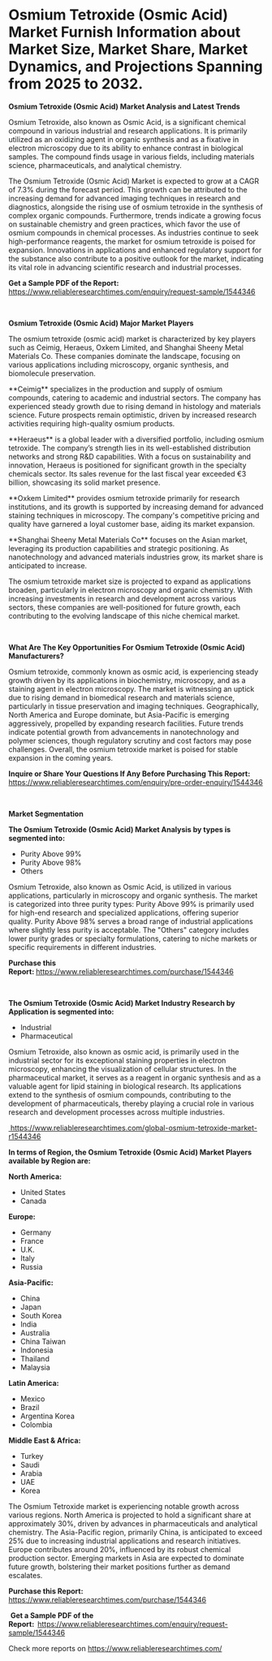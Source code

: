 <p><h1>Osmium Tetroxide (Osmic Acid) Market Furnish Information about Market Size, Market Share, Market Dynamics, and Projections Spanning from 2025 to 2032.</h1></p><p><strong>Osmium Tetroxide (Osmic Acid) Market Analysis and Latest Trends</strong></p>
<p><p>Osmium Tetroxide, also known as Osmic Acid, is a significant chemical compound in various industrial and research applications. It is primarily utilized as an oxidizing agent in organic synthesis and as a fixative in electron microscopy due to its ability to enhance contrast in biological samples. The compound finds usage in various fields, including materials science, pharmaceuticals, and analytical chemistry.</p><p>The Osmium Tetroxide (Osmic Acid) Market is expected to grow at a CAGR of 7.3% during the forecast period. This growth can be attributed to the increasing demand for advanced imaging techniques in research and diagnostics, alongside the rising use of osmium tetroxide in the synthesis of complex organic compounds. Furthermore, trends indicate a growing focus on sustainable chemistry and green practices, which favor the use of osmium compounds in chemical processes. As industries continue to seek high-performance reagents, the market for osmium tetroxide is poised for expansion. Innovations in applications and enhanced regulatory support for the substance also contribute to a positive outlook for the market, indicating its vital role in advancing scientific research and industrial processes.</p></p>
<p><strong>Get a Sample PDF of the Report:&nbsp;</strong> <a href="https://www.reliableresearchtimes.com/enquiry/request-sample/1544346?utm_campaign=2273&utm_medium=2&utm_source=Github&utm_content=ia&utm_term=23032025&utm_id=osmium-tetroxide-osmic-acid">https://www.reliableresearchtimes.com/enquiry/request-sample/1544346</a></p>
<p>&nbsp;</p>
<p><strong>Osmium Tetroxide (Osmic Acid) Major Market Players</strong></p>
<p><p>The osmium tetroxide (osmic acid) market is characterized by key players such as Ceimig, Heraeus, Oxkem Limited, and Shanghai Sheeny Metal Materials Co. These companies dominate the landscape, focusing on various applications including microscopy, organic synthesis, and biomolecule preservation.</p><p>**Ceimig** specializes in the production and supply of osmium compounds, catering to academic and industrial sectors. The company has experienced steady growth due to rising demand in histology and materials science. Future prospects remain optimistic, driven by increased research activities requiring high-quality osmium products.</p><p>**Heraeus** is a global leader with a diversified portfolio, including osmium tetroxide. The company’s strength lies in its well-established distribution networks and strong R&D capabilities. With a focus on sustainability and innovation, Heraeus is positioned for significant growth in the specialty chemicals sector. Its sales revenue for the last fiscal year exceeded €3 billion, showcasing its solid market presence.</p><p>**Oxkem Limited** provides osmium tetroxide primarily for research institutions, and its growth is supported by increasing demand for advanced staining techniques in microscopy. The company's competitive pricing and quality have garnered a loyal customer base, aiding its market expansion.</p><p>**Shanghai Sheeny Metal Materials Co** focuses on the Asian market, leveraging its production capabilities and strategic positioning. As nanotechnology and advanced materials industries grow, its market share is anticipated to increase.</p><p>The osmium tetroxide market size is projected to expand as applications broaden, particularly in electron microscopy and organic chemistry. With increasing investments in research and development across various sectors, these companies are well-positioned for future growth, each contributing to the evolving landscape of this niche chemical market.</p></p>
<p>&nbsp;</p>
<p><strong>What Are The Key Opportunities For Osmium Tetroxide (Osmic Acid) Manufacturers?</strong></p>
<p><p>Osmium tetroxide, commonly known as osmic acid, is experiencing steady growth driven by its applications in biochemistry, microscopy, and as a staining agent in electron microscopy. The market is witnessing an uptick due to rising demand in biomedical research and materials science, particularly in tissue preservation and imaging techniques. Geographically, North America and Europe dominate, but Asia-Pacific is emerging aggressively, propelled by expanding research facilities. Future trends indicate potential growth from advancements in nanotechnology and polymer sciences, though regulatory scrutiny and cost factors may pose challenges. Overall, the osmium tetroxide market is poised for stable expansion in the coming years.</p></p>
<p><strong>Inquire or Share Your Questions If Any Before Purchasing This Report:</strong> <a href="https://www.reliableresearchtimes.com/enquiry/pre-order-enquiry/1544346?utm_campaign=2273&utm_medium=2&utm_source=Github&utm_content=ia&utm_term=23032025&utm_id=osmium-tetroxide-osmic-acid">https://www.reliableresearchtimes.com/enquiry/pre-order-enquiry/1544346</a></p>
<p>&nbsp;</p>
<p><strong>Market Segmentation</strong></p>
<p><strong>The Osmium Tetroxide (Osmic Acid) Market Analysis by types is segmented into:</strong></p>
<p><ul><li>Purity Above 99%</li><li>Purity Above 98%</li><li>Others</li></ul></p>
<p><p>Osmium Tetroxide, also known as Osmic Acid, is utilized in various applications, particularly in microscopy and organic synthesis. The market is categorized into three purity types: Purity Above 99% is primarily used for high-end research and specialized applications, offering superior quality. Purity Above 98% serves a broad range of industrial applications where slightly less purity is acceptable. The "Others" category includes lower purity grades or specialty formulations, catering to niche markets or specific requirements in different industries.</p></p>
<p><strong>Purchase this Report:&nbsp;</strong><a href="https://www.reliableresearchtimes.com/purchase/1544346?utm_campaign=2273&utm_medium=2&utm_source=Github&utm_content=ia&utm_term=23032025&utm_id=osmium-tetroxide-osmic-acid">https://www.reliableresearchtimes.com/purchase/1544346</a></p>
<p>&nbsp;</p>
<p><strong>The Osmium Tetroxide (Osmic Acid) Market Industry Research by Application is segmented into:</strong></p>
<p><ul><li>Industrial</li><li>Pharmaceutical</li></ul></p>
<p><p>Osmium Tetroxide, also known as osmic acid, is primarily used in the industrial sector for its exceptional staining properties in electron microscopy, enhancing the visualization of cellular structures. In the pharmaceutical market, it serves as a reagent in organic synthesis and as a valuable agent for lipid staining in biological research. Its applications extend to the synthesis of osmium compounds, contributing to the development of pharmaceuticals, thereby playing a crucial role in various research and development processes across multiple industries.</p></p>
<p><a href="https://www.reliableresearchtimes.com/global-osmium-tetroxide-market-r1544346?utm_campaign=2273&utm_medium=2&utm_source=Github&utm_content=ia&utm_term=23032025&utm_id=osmium-tetroxide-osmic-acid">&nbsp;https://www.reliableresearchtimes.com/global-osmium-tetroxide-market-r1544346</a></p>
<p><strong>In terms of Region, the Osmium Tetroxide (Osmic Acid) Market Players available by Region are:</strong></p>
<p>
    <p> <strong> North America: </strong>
        <ul>
            <li>United States</li>
            <li>Canada</li>
        </ul>
        </p> 
    <p> <strong> Europe: </strong>
        <ul>
            <li>Germany</li>
            <li>France</li>
            <li>U.K.</li>
            <li>Italy</li>
            <li>Russia</li>
        </ul>
        </p> 
    <p> <strong> Asia-Pacific: </strong>
        <ul>
            <li>China</li>
            <li>Japan</li>
            <li>South Korea</li>
            <li>India</li>
            <li>Australia</li>
            <li>China Taiwan</li>
            <li>Indonesia</li>
            <li>Thailand</li>
            <li>Malaysia</li>
        </ul>
        </p> 
    <p> <strong> Latin America: </strong>
        <ul>
            <li>Mexico</li>
            <li>Brazil</li>
            <li>Argentina Korea</li>
            <li>Colombia</li>
        </ul>
        </p> 
    <p> <strong> Middle East & Africa: </strong>
        <ul>
            <li>Turkey</li>
            <li>Saudi</li>
            <li>Arabia</li>
            <li>UAE</li>
            <li>Korea</li>
        </ul>
    </p>
    </p>
<p><p>The Osmium Tetroxide market is experiencing notable growth across various regions. North America is projected to hold a significant share at approximately 30%, driven by advances in pharmaceuticals and analytical chemistry. The Asia-Pacific region, primarily China, is anticipated to exceed 25% due to increasing industrial applications and research initiatives. Europe contributes around 20%, influenced by its robust chemical production sector. Emerging markets in Asia are expected to dominate future growth, bolstering their market positions further as demand escalates.</p></p>
<p><strong>Purchase this Report: </strong><a href="https://www.reliableresearchtimes.com/purchase/1544346?utm_campaign=2273&utm_medium=2&utm_source=Github&utm_content=ia&utm_term=23032025&utm_id=osmium-tetroxide-osmic-acid">https://www.reliableresearchtimes.com/purchase/1544346</a></p>
<p>&nbsp;<strong>Get a Sample PDF of the Report:&nbsp;&nbsp;</strong><a href="https://www.reliableresearchtimes.com/enquiry/request-sample/1544346?utm_campaign=2273&utm_medium=2&utm_source=Github&utm_content=ia&utm_term=23032025&utm_id=osmium-tetroxide-osmic-acid">https://www.reliableresearchtimes.com/enquiry/request-sample/1544346</a></p>
<p><strong></strong></p>
<p>Check more reports on <a href="https://www.reliableresearchtimes.com/?utm_campaign=2273&utm_medium=2&utm_source=Github&utm_content=ia&utm_term=23032025&utm_id=osmium-tetroxide-osmic-acid">https://www.reliableresearchtimes.com/</a></p>